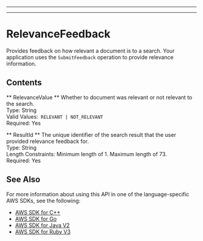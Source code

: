 --------

--------

# RelevanceFeedback<a name="API_RelevanceFeedback"></a>

Provides feedback on how relevant a document is to a search\. Your application uses the `SubmitFeedback` operation to provide relevance information\.

## Contents<a name="API_RelevanceFeedback_Contents"></a>

 ** RelevanceValue **   <a name="Kendra-Type-RelevanceFeedback-RelevanceValue"></a>
Whether to document was relevant or not relevant to the search\.  
Type: String  
Valid Values:` RELEVANT | NOT_RELEVANT`   
Required: Yes

 ** ResultId **   <a name="Kendra-Type-RelevanceFeedback-ResultId"></a>
The unique identifier of the search result that the user provided relevance feedback for\.  
Type: String  
Length Constraints: Minimum length of 1\. Maximum length of 73\.  
Required: Yes

## See Also<a name="API_RelevanceFeedback_SeeAlso"></a>

For more information about using this API in one of the language\-specific AWS SDKs, see the following:
+  [ AWS SDK for C\+\+](https://docs.aws.amazon.com/goto/SdkForCpp/kendra-2019-02-03/RelevanceFeedback) 
+  [ AWS SDK for Go](https://docs.aws.amazon.com/goto/SdkForGoV1/kendra-2019-02-03/RelevanceFeedback) 
+  [ AWS SDK for Java V2](https://docs.aws.amazon.com/goto/SdkForJavaV2/kendra-2019-02-03/RelevanceFeedback) 
+  [ AWS SDK for Ruby V3](https://docs.aws.amazon.com/goto/SdkForRubyV3/kendra-2019-02-03/RelevanceFeedback) 